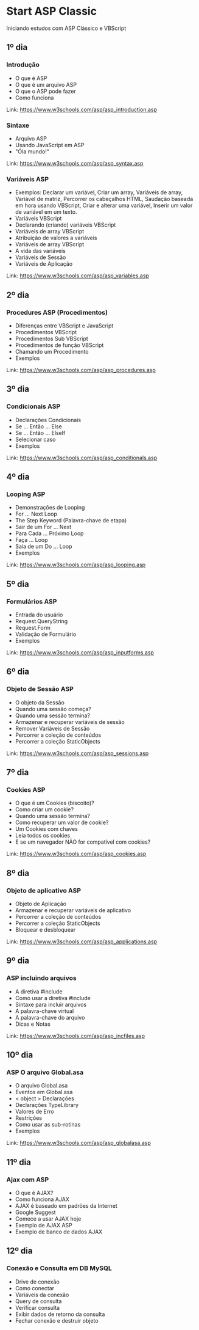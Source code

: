 # Start ASP Classic
Iniciando estudos com ASP Clássico e VBScript

## 1º dia

### Introdução
- O que é ASP
- O que é um arquivo ASP
- O que o ASP pode fazer
- Como funciona

Link: https://www.w3schools.com/asp/asp_introduction.asp

### Sintaxe
- Arquivo ASP
- Usando JavaScript em ASP
- "Óla mundo!"

Link: https://www.w3schools.com/asp/asp_syntax.asp

### Variáveis ASP
- Exemplos: 
Declarar um variável,
Criar um array,
Variáveis de array,
Variável de matriz,
Percorrer os cabeçalhos HTML,
Saudação baseada em hora usando VBScript,
Criar e alterar uma variável,
Inserir um valor de variável em um texto.
- Variáveis ​​VBScript
- Declarando (criando) variáveis ​​VBScript
- Variáveis ​​de array VBScript
- Atribuição de valores a variáveis
- Variáveis ​​de array VBScript
- A vida das variáveis
- Variáveis de Sessão
- Variáveis de Aplicação

Link: https://www.w3schools.com/asp/asp_variables.asp

## 2º dia

### Procedures ASP (Procedimentos) 

- Diferenças entre VBScript e JavaScript
- Procedimentos VBScript
- Procedimentos Sub VBScript
- Procedimentos de função VBScript
- Chamando um Procedimento
- Exemplos

Link: https://www.w3schools.com/asp/asp_procedures.asp

## 3º dia

### Condicionais ASP

- Declarações Condicionais
- Se ... Então ... Else
- Se ... Então ... ElseIf
- Selecionar caso
- Exemplos

Link: https://www.w3schools.com/asp/asp_conditionals.asp

## 4º dia

### Looping  ASP

- Demonstrações de Looping
- For ... Next Loop
- The Step Keyword (Palavra-chave de etapa)
- Sair de um For ... Next
- Para Cada ... Próximo Loop
- Faça ... Loop
- Saia de um Do ... Loop
- Exemplos

Link: https://www.w3schools.com/asp/asp_looping.asp

## 5º dia

### Formulários ASP

- Entrada do usuário
- Request.QueryString
- Request.Form
- Validação de Formulário
- Exemplos

Link: https://www.w3schools.com/asp/asp_inputforms.asp

## 6º dia

### Objeto de Sessão ASP

- O objeto da Sessão
- Quando uma sessão começa?
- Quando uma sessão termina?
- Armazenar e recuperar variáveis ​​de sessão
- Remover Variáveis ​​de Sessão
- Percorrer a coleção de conteúdos
- Percorrer a coleção StaticObjects

Link: https://www.w3schools.com/asp/asp_sessions.asp

## 7º dia

### Cookies ASP

- O que é um Cookies (biscoito)?
- Como criar um cookie?
- Quando uma sessão termina?
- Como recuperar um valor de cookie?
- Um Cookies com chaves
- Leia todos os cookies
- E se um navegador NÃO for compatível com cookies?

Link: https://www.w3schools.com/asp/asp_cookies.asp

## 8º dia

### Objeto de aplicativo ASP

- Objeto de Aplicação
- Armazenar e recuperar variáveis ​​de aplicativo
- Percorrer a coleção de conteúdos
- Percorrer a coleção StaticObjects
- Bloquear e desbloquear

Link: https://www.w3schools.com/asp/asp_applications.asp

## 9º dia

### ASP incluindo arquivos

- A diretiva #include
- Como usar a diretiva #include
- Sintaxe para incluir arquivos
- A palavra-chave virtual
- A palavra-chave do arquivo
- Dicas e Notas

Link: https://www.w3schools.com/asp/asp_incfiles.asp

## 10º dia

### ASP O arquivo Global.asa

- O arquivo Global.asa
- Eventos em Global.asa
- < object > Declarações
- Declarações TypeLibrary
- Valores de Erro
- Restrições
- Como usar as sub-rotinas
- Exemplos

Link: https://www.w3schools.com/asp/asp_globalasa.asp

## 11º dia

### Ajax com ASP

- O que é AJAX?
- Como funciona AJAX
- AJAX é baseado em padrões da Internet
- Google Suggest
- Comece a usar AJAX hoje
- Exemplo de AJAX ASP
- Exemplo de banco de dados AJAX

## 12º dia

### Conexão e Consulta em DB MySQL

- Drive de conexão
- Como conectar
- Variáveis da conexão
- Query de consulta
- Verificar consulta
- Exibir dados de retorno da consulta
- Fechar conexão e destruir objeto











